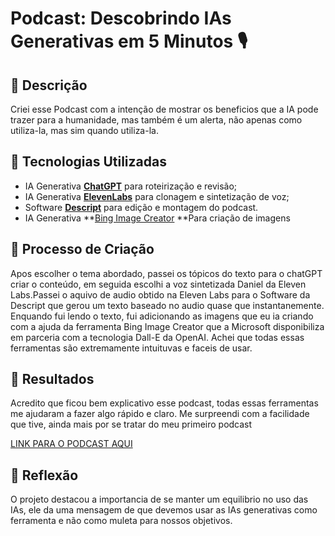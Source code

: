 # Podcast: Descobrindo IAs Generativas em 5 Minutos 🎙️

## 📒 Descrição
Criei esse Podcast com a intenção de mostrar os beneficios que a IA pode trazer para a humanidade, mas também é um alerta, não apenas como utiliza-la, mas sim quando utiliza-la. 

## 🤖 Tecnologias Utilizadas
- IA Generativa **[ChatGPT](https://chat.openai.com)** para roteirização e revisão;
- IA Generativa **[ElevenLabs](https://www.elevenlabs.io)** para clonagem e sintetização de voz;
- Software **[Descript](https://www.descript.com)** para edição e montagem do podcast.
- IA Generativa **[Bing Image Creator](https://www.bing.com/images/create?mkt=en-US) **Para criação de imagens

## 🧐 Processo de Criação
Apos escolher o tema abordado, passei os tópicos do texto para o chatGPT criar o conteúdo, em seguida escolhi a voz sintetizada Daniel da Eleven Labs.Passei o aquivo de audio obtido na Eleven Labs para o Software da Descript que gerou um texto baseado no audio quase que instantanemente. Enquando fui lendo o texto, fui adicionando as imagens que eu ia criando com a ajuda da ferramenta Bing Image Creator que a Microsoft disponibiliza em parceria com a tecnologia Dall-E da OpenAI. Achei que todas essas ferramentas são extremamente intuituvas e faceis de usar.  
## 🚀 Resultados

Acredito que ficou bem explicativo esse podcast, todas essas ferramentas me ajudaram a fazer algo rápido e claro. Me surpreendi com a facilidade que tive, ainda mais por se tratar do meu primeiro podcast

[LINK PARA O PODCAST AQUI](https://youtu.be/6wU-I7tevng)

## 💭 Reflexão
O projeto destacou a importancia de se manter um equilibrio no uso das IAs, ele da uma mensagem de que devemos usar as IAs generativas como ferramenta e não como muleta para nossos objetivos.
